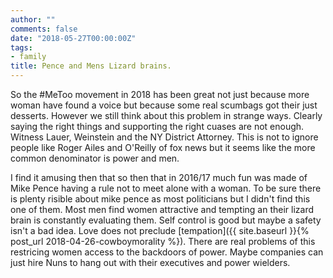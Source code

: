 ```yaml
---
author: ""
comments: false
date: "2018-05-27T00:00:00Z"
tags:
- family
title: Pence and Mens Lizard brains.
---
```


So the #MeToo movement in 2018 has been great not just because more woman have found a voice but because some real scumbags got their just desserts. However we still think about this problem in strange ways. Clearly saying the right things and supporting the right cuases are not enough. Witness Lauer, Weinstein and the NY District Attorney. This is not to ignore people like Roger Ailes and O'Reilly of fox news but it seems like the more common denominator is power and men.

I find it amusing then that so then that in 2016/17 much fun was made of Mike Pence having a rule not to meet alone with a woman. To be sure there is plenty risible about mike pence as most politicians but I didn't find this one of them. Most men find women attractive and tempting an their lizard brain is constantly evaluating them. Self control is good but maybe a safety isn't a bad idea. Love does not preclude [tempation]({{ site.baseurl }}{% post_url 2018-04-26-cowboymorality %}). There are real problems of this restricing women access to the backdoors of power. Maybe companies can just hire Nuns to hang out with their executives and power wielders. 
